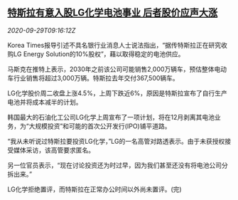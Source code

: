 <!--1601371397000-->
[特斯拉有意入股LG化学电池事业 后者股价应声大涨](https://cn.reuters.com/article/lg-chem-stock-tesla-0929-idCNKBS26K1H5)
------

<div><i>2020-09-29T09:16:12Z</i></div><p>Korea Times报导引述不具名银行业消息人士说法指出，“据传特斯拉正在研究收购LG Energy Solution的10%股权”，藉以取得稳定的电池供应。</p><p>马斯克在推特上表示，2030年之前该公司可能销售2,000万辆车，预估整体电动车行业销售将超过3,000万辆。特斯拉去年交付367,500辆车。</p><p>LG化学股价周二收盘上涨4.5%，上周下跌近6%，原因是特斯拉宣布了自行生产电池并将成本减半的计划。</p><p>韩国最大的石油化工公司LG化学上周宣布了一项计划，将在12月剥离其电池业务，为“大规模投资”和可能的首次公开发行(IPO)铺平道路。</p><p>“我从未听说过特斯拉要投资LG化学，”LG的一名高管对路透表示。由于未获授权接受媒体采访，该高管要求匿名。</p><p>另一位官员表示，“现在讨论投资还为时过早，因为我们甚至还没有将电池公司分拆出来。”</p><p>LG化学拒绝置评，而特斯拉在正常办公时间以外尚未置评。(完)</p>
